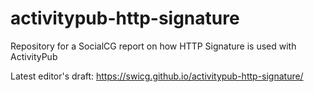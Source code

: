# activitypub-http-signature

Repository for a SocialCG report on how HTTP Signature is used with ActivityPub

Latest editor's draft: https://swicg.github.io/activitypub-http-signature/

